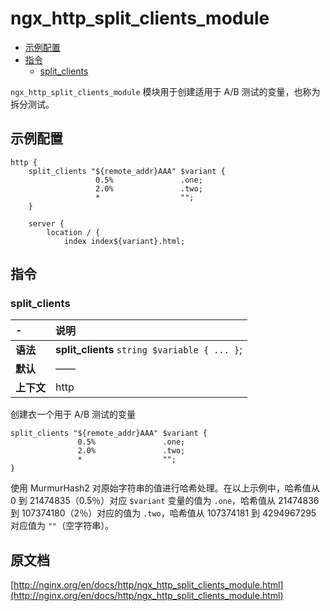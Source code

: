 # ngx_http_split_clients_module

- [示例配置](#example_configuration)
- [指令](#directives)
    - [split_clients](#split_clients)

`ngx_http_split_clients_module` 模块用于创建适用于 A/B 测试的变量，也称为拆分测试。

<a id="example_configuration"></a>

## 示例配置

```nginx
http {
    split_clients "${remote_addr}AAA" $variant {
                   0.5%               .one;
                   2.0%               .two;
                   *                  "";
    }

    server {
        location / {
            index index${variant}.html;
```

<a id="directives"></a>

## 指令

### split_clients

|\-|说明|
|:------|:------|
|**语法**|**split_clients** `string $variable { ... }`;|
|**默认**|——|
|**上下文**|http|

创建衣一个用于 A/B 测试的变量

```nginx
split_clients "${remote_addr}AAA" $variant {
               0.5%               .one;
               2.0%               .two;
               *                  "";
}
```

使用 MurmurHash2 对原始字符串的值进行哈希处理。在以上示例中，哈希值从 0 到 21474835（0.5％）对应 `$variant` 变量的值为 `.one`，哈希值从 21474836 到 107374180（2％）对应的值为 `.two`，哈希值从 107374181 到 4294967295 对应值为 `""`（空字符串）。
    
## 原文档
[http://nginx.org/en/docs/http/ngx_http_split_clients_module.html](http://nginx.org/en/docs/http/ngx_http_split_clients_module.html)
